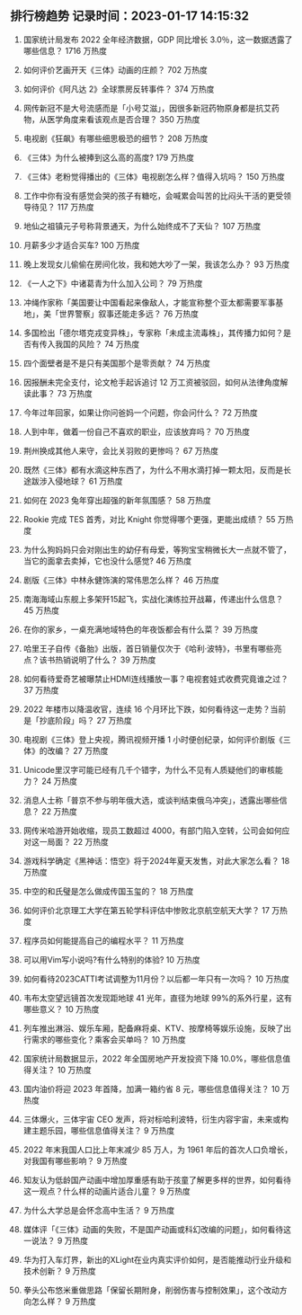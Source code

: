 
## 排行榜趋势 记录时间：2023-01-17 14:15:32
  
  1. 国家统计局发布 2022 全年经济数据，GDP 同比增长 3.0％，这一数据透露了哪些信息？ 1716 万热度
    
  2. 如何评价艺画开天《三体》动画的庄颜？ 702 万热度
    
  3. 如何评价《阿凡达 2》全球票房反转事件？ 374 万热度
    
  4. 网传新冠不是大号流感而是「小号艾滋」，因很多新冠药物原身都是抗艾药物，从医学角度来看该观点是否合理？ 350 万热度
    
  5. 电视剧《狂飙》有哪些细思极恐的细节？ 208 万热度
    
  6. 《三体》为什么被捧到这么高的高度? 179 万热度
    
  7. 《三体》老粉觉得播出的《三体》电视剧怎么样？值得入坑吗？ 150 万热度
    
  8. 工作中你有没有感觉会哭的孩子有糖吃，会喊累会叫苦的比闷头干活的更受领导待见？ 117 万热度
    
  9. 地仙之祖镇元子号称背景通天，为什么始终成不了天仙？ 107 万热度
    
  10. 月薪多少才适合买车? 100 万热度
    
  11. 晚上发现女儿偷偷在房间化妆，我和她大吵了一架，我该怎么办？ 93 万热度
    
  12. 《一人之下》中诸葛青为什么加入公司？ 79 万热度
    
  13. 冲绳作家称「美国要让中国看起来像敌人，才能宣称整个亚太都需要军事基地」，美「世界警察」叙事还能走多远？ 76 万热度
    
  14. 多国检出「德尔塔克戎变异株」，专家称「未成主流毒株」，其传播力如何？是否有传入我国的风险？ 74 万热度
    
  15. 四个面壁者是不是只有美国那个是零贡献？ 74 万热度
    
  16. 因报酬未完全支付，论文枪手起诉追讨 12 万工资被驳回，如何从法律角度解读此事？ 73 万热度
    
  17. 今年过年回家，如果让你问爸妈一个问题，你会问什么？ 72 万热度
    
  18. 人到中年，做着一份自己不喜欢的职业，应该放弃吗？ 70 万热度
    
  19. 荆州换成其他人来守，会比关羽败的更惨吗？ 67 万热度
    
  20. 既然《三体》都有水滴这种东西了，为什么不用水滴打掉一颗太阳，反而是长途跋涉入侵地球？ 61 万热度
    
  21. 如何在 2023 兔年穿出超强的新年氛围感？ 58 万热度
    
  22. Rookie 完成 TES 首秀，对比 Knight 你觉得哪个更强，更能出成绩？ 55 万热度
    
  23. 为什么狗妈妈只会对刚出生的幼仔有母爱，等狗宝宝稍微长大一点就不管了，当它的面拿去卖掉，它也没什么感觉? 46 万热度
    
  24. 剧版《三体》中林永健饰演的常伟思怎么样？ 46 万热度
    
  25. 南海海域山东舰上多架歼15起飞，实战化演练拉开战幕，传递出什么信息？ 45 万热度
    
  26. 在你的家乡，一桌充满地域特色的年夜饭都会有什么菜？ 39 万热度
    
  27. 哈里王子自传《备胎》出版，首日销量仅次于《哈利·波特》，书里有哪些亮点？该书热销说明了什么？ 39 万热度
    
  28. 如何看待爱奇艺被曝禁止HDMI连线播放一事？电视套娃式收费究竟谁之过？ 37 万热度
    
  29. 2022 年楼市以降温收官，连续 16 个月环比下跌，如何看待这一走势？当前是「抄底阶段」吗？ 27 万热度
    
  30. 电视剧《三体》登上央视，腾讯视频开播 1 小时便创纪录，如何评价剧版《三体》的改编？ 27 万热度
    
  31. Unicode里汉字可能已经有几千个错字，为什么不见有人质疑他们的审核能力？ 24 万热度
    
  32. 消息人士称「普京不参与明年俄大选，或谈判结束俄乌冲突」，透露出哪些信息？ 22 万热度
    
  33. 网传米哈游开始收缩，现员工数超过 4000，有部门陷入空转，公司会如何应对这一局面？ 22 万热度
    
  34. 游戏科学确定《黑神话：悟空》将于2024年夏天发售，对此大家怎么看？ 18 万热度
    
  35. 中空的和氏璧是怎么做成传国玉玺的？ 18 万热度
    
  36. 如何评价北京理工大学在第五轮学科评估中惨败北京航空航天大学？ 17 万热度
    
  37. 程序员如何能提高自己的编程水平？ 11 万热度
    
  38. 可以用Vim写小说吗?有什么特别的体验? 10 万热度
    
  39. 如何看待2023CATTI考试调整为11月份？以后都一年只有一次吗？ 10 万热度
    
  40. 韦布太空望远镜首次发现距地球 41 光年，直径为地球 99%的系外行星，这有哪些意义？ 10 万热度
    
  41. 列车推出淋浴、娱乐车厢，配备麻将桌、KTV、按摩椅等娱乐设施，反映了出行需求的哪些变化？乘客会买单吗？ 10 万热度
    
  42. 国家统计局数据显示，2022 年全国房地产开发投资下降 10.0%，哪些信息值得关注？ 10 万热度
    
  43. 国内油价将迎 2023 年首降，加满一箱约省 8 元，哪些信息值得关注？ 10 万热度
    
  44. 三体爆火，三体宇宙 CEO 发声，将对标哈利波特，衍生内容宇宙，未来或构建主题乐园，哪些信息值得关注？ 9 万热度
    
  45. 2022 年末我国人口比上年末减少 85 万人，为 1961 年后的首次人口负增长，对我国有哪些影响？ 9 万热度
    
  46. 知友认为低龄国产动画中增加厚重感有助于孩童了解更多样的世界，如何看待这一观点？什么样的动画片适合儿童？ 9 万热度
    
  47. 为什么大学总是会怀念高中生活？ 9 万热度
    
  48. 媒体评「《三体》动画的失败，不是国产动画或科幻改编的问题」，如何看待这一说法？ 9 万热度
    
  49. 华为打入车灯界，新出的XLight在业内真实评价如何，是否能推动行业升级和技术创新？ 9 万热度
    
  50. 拳头公布悠米重做思路「保留长期附身，削弱伤害与控制效果」，这个改动方向怎么样？ 9 万热度
    